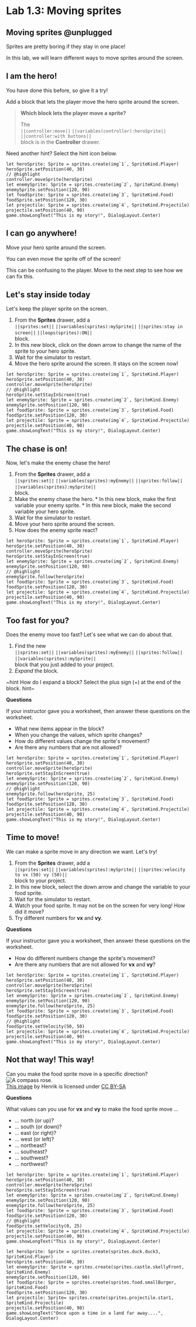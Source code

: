# Lab 1.3: Moving sprites

## Moving sprites @unplugged

Sprites are pretty boring if they stay in one place!

In this lab, we will learn different ways to move sprites around the screen.

## I am the hero!

You have done this before, so give it a try!

Add a block that lets the player move the hero sprite around the screen.

> **Which block lets the player move a sprite?**
>
> The   
> ``||controller:move||`` ``||variables(controller):heroSprite||``
> ``||controller:with buttons||``   
> block is in the **Controller** drawer.

Need another hint? Select the hint icon below.

```blocks
let heroSprite: Sprite = sprites.create(img`1`, SpriteKind.Player)
heroSprite.setPosition(40, 30)
// @highlight
controller.moveSprite(heroSprite)
let enemySprite: Sprite = sprites.create(img`2`, SpriteKind.Enemy)
enemySprite.setPosition(120, 90)
let foodSprite: Sprite = sprites.create(img`3`, SpriteKind.Food)
foodSprite.setPosition(120, 30)
let projectile: Sprite = sprites.create(img`4`, SpriteKind.Projectile)
projectile.setPosition(40, 90)
game.showLongText("This is my story!", DialogLayout.Center)
```

## I can go anywhere!

Move your hero sprite around the screen.

You can even move the sprite off of the screen!

This can be confusing to the player.
Move to the next step to see how we can fix this.

## Let's stay inside today

Let's keep the player sprite on the screen.

1.   From the **Sprites** drawer, add a   
``||sprites:set||``
``||variables(sprites):mySprite||`` ``||sprites:stay in screen||``
``||loops(sprites):ON||``   
block.
1.   In this new block, click on the down arrow to change the
name of the sprite to your hero sprite.
1.   Wait for the simulator to restart.
1.   Move the hero sprite around the screen. It stays on the screen now!

```blocks
let heroSprite: Sprite = sprites.create(img`1`, SpriteKind.Player)
heroSprite.setPosition(40, 30)
controller.moveSprite(heroSprite)
// @highlight
heroSprite.setStayInScreen(true)
let enemySprite: Sprite = sprites.create(img`2`, SpriteKind.Enemy)
enemySprite.setPosition(120, 90)
let foodSprite: Sprite = sprites.create(img`3`, SpriteKind.Food)
foodSprite.setPosition(120, 30)
let projectile: Sprite = sprites.create(img`4`, SpriteKind.Projectile)
projectile.setPosition(40, 90)
game.showLongText("This is my story!", DialogLayout.Center)

```

## The chase is on!

Now, let's make the enemy chase the hero!

1.   From the **Sprites** drawer, add a   
``||sprites:set||``
``||variables(sprites):myEnemy||`` ``||sprites:follow||``
``||variables(sprites):mySprite||``   
block.
1.   Make the enemy chase the hero.
    *   In this new block, make the first variable your enemy sprite.
    *   In this new block, make the second variable your hero sprite.
1.  Wait for the simulator to restart.
1.  Move your hero sprite around the screen.
1.  How does the enemy sprite react? 

```blocks
let heroSprite: Sprite = sprites.create(img`1`, SpriteKind.Player)
heroSprite.setPosition(40, 30)
controller.moveSprite(heroSprite)
heroSprite.setStayInScreen(true)
let enemySprite: Sprite = sprites.create(img`2`, SpriteKind.Enemy)
enemySprite.setPosition(120, 90)
// @highlight
enemySprite.follow(heroSprite)
let foodSprite: Sprite = sprites.create(img`3`, SpriteKind.Food)
foodSprite.setPosition(120, 30)
let projectile: Sprite = sprites.create(img`4`, SpriteKind.Projectile)
projectile.setPosition(40, 90)
game.showLongText("This is my story!", DialogLayout.Center)
```

## Too fast for you?

Does the enemy move too fast? Let's see what we can do about that.

1.   Find the new   
``||sprites:set||``
``||variables(sprites):myEnemy||`` ``||sprites:follow||``
``||variables(sprites):mySprite||``   
block that you just added to your project.
1.   *Expand* the block.

~hint How do I expand a block?
Select the plus sign (+) at the end of the block.
hint~

**Questions**

If your instructor gave you a worksheet, then answer these questions on the worksheet.

-   What new items appear in the block?
-   When you change the values, which sprite changes?
-   How do different values change the sprite's movement?
-   Are there any numbers that are not allowed?

```blocks
let heroSprite: Sprite = sprites.create(img`1`, SpriteKind.Player)
heroSprite.setPosition(40, 30)
controller.moveSprite(heroSprite)
heroSprite.setStayInScreen(true)
let enemySprite: Sprite = sprites.create(img`2`, SpriteKind.Enemy)
enemySprite.setPosition(120, 90)
// @highlight
enemySprite.follow(heroSprite, 25)
let foodSprite: Sprite = sprites.create(img`3`, SpriteKind.Food)
foodSprite.setPosition(120, 30)
let projectile: Sprite = sprites.create(img`4`, SpriteKind.Projectile)
projectile.setPosition(40, 90)
game.showLongText("This is my story!", DialogLayout.Center)
```

## Time to move!

We can make a sprite move in any direction we want. Let's try!

1.   From the **Sprites** drawer, add a   
``||sprites:set||``
``||variables(sprites):mySprite||``
``||sprites:velocity to vx (50) vy (50)||``   
block to your project.
1.   In this new block, select the down arrow and change the
variable to your food sprite.
1.   Wait for the simulator to restart.
1.   Watch your food sprite. It may not be on the screen for very long!
How did it move?
1.   Try different numbers for **vx** and **vy**.

**Questions**

If your instructor gave you a worksheet, then answer these questions on the worksheet.

-   How do different numbers change the sprite's movement?
-   Are there any numbers that are not allowed for **vx** and **vy**?

```blocks
let heroSprite: Sprite = sprites.create(img`1`, SpriteKind.Player)
heroSprite.setPosition(40, 30)
controller.moveSprite(heroSprite)
heroSprite.setStayInScreen(true)
let enemySprite: Sprite = sprites.create(img`2`, SpriteKind.Enemy)
enemySprite.setPosition(120, 90)
enemySprite.follow(heroSprite, 25)
let foodSprite: Sprite = sprites.create(img`3`, SpriteKind.Food)
foodSprite.setPosition(120, 30)
// @highlight
foodSprite.setVelocity(50, 50)
let projectile: Sprite = sprites.create(img`4`, SpriteKind.Projectile)
projectile.setPosition(40, 90)
game.showLongText("This is my story!", DialogLayout.Center)
```

## Not that way! This way!

Can you make the food sprite move in a specific direction?   
![A compass rose.](https://alex-kulcsar.github.io/introcs-tutorials/assets/images/S01.L01.03.compass_rose.gif)   
[This image](https://commons.wikimedia.org/wiki/File:Compass_rose_simple.svg) by Henrik is licensed under [CC BY-SA](https://creativecommons.org/licenses/by-sa/3.0/)


**Questions**

What values can you use for **vx** and **vy** to make the food sprite move ...

-   ... north (or up)?
-   ... south (or down)?
-   ... east (or right)?
-   ... west (or left)?
-   ... northeast?
-   ... southeast?
-   ... southwest?
-   ... northwest?

```blocks
let heroSprite: Sprite = sprites.create(img`1`, SpriteKind.Player)
heroSprite.setPosition(40, 30)
controller.moveSprite(heroSprite)
heroSprite.setStayInScreen(true)
let enemySprite: Sprite = sprites.create(img`2`, SpriteKind.Enemy)
enemySprite.setPosition(120, 90)
enemySprite.follow(heroSprite, 25)
let foodSprite: Sprite = sprites.create(img`3`, SpriteKind.Food)
foodSprite.setPosition(120, 30)
// @highlight
foodSprite.setVelocity(0, 25)
let projectile: Sprite = sprites.create(img`4`, SpriteKind.Projectile)
projectile.setPosition(40, 90)
game.showLongText("This is my story!", DialogLayout.Center)
```

```template
let heroSprite: Sprite = sprites.create(sprites.duck.duck3, SpriteKind.Player)
heroSprite.setPosition(40, 30)
let enemySprite: Sprite = sprites.create(sprites.castle.skellyFront, SpriteKind.Enemy)
enemySprite.setPosition(120, 90)
let foodSprite: Sprite = sprites.create(sprites.food.smallBurger, SpriteKind.Food)
foodSprite.setPosition(120, 30)
let projectile: Sprite= sprites.create(sprites.projectile.star1, SpriteKind.Projectile)
projectile.setPosition(40, 90)
game.showLongText("Once upon a time in a land far away....", DialogLayout.Center)
```
